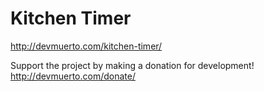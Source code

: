 # Kitchen Timer
http://devmuerto.com/kitchen-timer/

Support the project by making a donation for development! http://devmuerto.com/donate/
